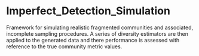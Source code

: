 # Imperfect_Detection_Simulation
Framework for simulating realistic fragmented communities and associated, incomplete sampling procedures. A series of diversity estimators are then applied to the generated data and there performance is assessed with reference to the true community metric values. 
